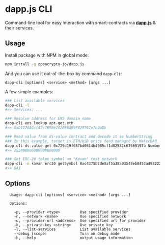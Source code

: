 # dapp.js CLI

Command-line tool for easy interaction with smart-contracts via [**dapp.js**](https://github.com/opencrypto-io/dapp.js) & their services.

## Usage

Install package with NPM in global mode:

```bash
npm install -g opencrypto-io/dapp.js
```

And you can use it out-of-the-box by command `dapp-cli`: 

```
dapp-cli [options] <service> <method> [args ...]
```

A few simple examples:
```bash
### List available services
dapp-cli -l
#>> Services: ...

### Resolve address for ENS domain name
dapp-cli ens lookup apt-get.eth
#>> 0xD1220A0cf47c7B9Be7A2E6BA89F429762e7b9aDb

### Read value from ds-value contract and decode it as NumberString
### In this example, target is ETH/USD price feed managed by MakerDAO
dapp-cli ds-value get 0x729d19f657bd0614b4985cf1d82531c67569197b NumberString
#>> 285800000000000000000

### Get ERC-20 token symbol on "Kovan" test network
dapp-cli -n kovan erc20 getSymbol 0xc4375b7de8af5a38a93548eb8453a498222c4ff2
#>> DAI
```

## Options

```
  Usage: dapp-cli [options] <service> <method> [args ...]

  Options:

    -p, --provider <type>         Use specified provider
    -n, --network <name>          Use specified network
    -u, --provider-url <address>  Use specified url for provider
    -k, --private-key <string>    Use private key
    -l, --list-services           List available services
    --debug [scope]               Turn on debug mode
    -h, --help                    output usage information
```
